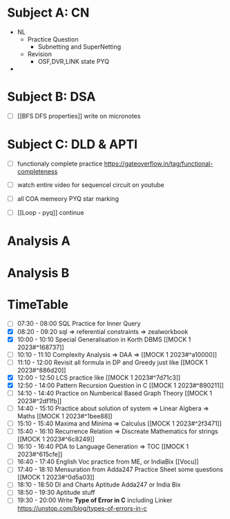 # Subject A: CN
- NL
	- Practice Question
		- Subnetting and SuperNetting
	- Revision
		- OSF,DVR,LINK state PYQ
- 
      
# Subject B: DSA
- [ ] [[BFS DFS properties]] write on micronotes


# Subject C: DLD & APTI
- [ ] functionaly complete practice https://gateoverflow.in/tag/functional-completeness
- [ ] watch entire video for sequencel circuit on youtube
- [ ] all COA memeory PYQ star marking
- [ ] [[Loop - pyq]] continue


# Analysis A

# Analysis B


# TimeTable 
- [ ] 07:30 - 08:00 SQL Practice for Inner Query
- [x] 08:20 - 09:20 sql => referential constraints => zealworkbook
- [x] 10:00 - 10:10 Special Generalisation in Korth DBMS [[MOCK 1 2023#^168737]]
- [ ] 10:10 - 11:10 Complexity Analysis => DAA => [[MOCK 1 2023#^a10000]]
- [ ] 11:10 - 12:00 Revisit all formula in DP and Greedy just like [[MOCK 1 2023#^886d20]]
- [x] 12:00 - 12:50 LCS practice like [[MOCK 1 2023#^7d71c3]]
- [x] 12:50 - 14:00 Pattern Recursion Question in C [[MOCK 1 2023#^890211]]
- [ ] 14:10 - 14:40 Practice on Numberical Based Graph Theory [[MOCK 1 2023#^2df1fb]]
- [ ] 14:40 - 15:10 Practice about solution of system => Linear Algbera => Maths [[MOCK 1 2023#^1bee88]]
- [ ] 15:10 - 15:40 Maxima and Minima => Calculus [[MOCK 1 2023#^2f3471]]
- [ ] 15:40 - 16:10 Recurrence Relation => Discreate Mathematics for strings [[MOCK 1 2023#^6c8249]]
- [ ] 16:10 - 16:40 PDA to Language Generation => TOC [[MOCK 1 2023#^615cfe]]
- [ ] 16:40 - 17:40 English Voc practice from ME, or IndiaBix [[Vocu]]
- [ ] 17:40 - 18:10 Mensuration from Adda247 Practice Sheet some questions [[MOCK 1 2023#^0d5a03]]
- [ ] 18:10 - 18:50 DI and Charts Aptitude Adda247 or India Bix
- [ ] 18:50 - 19:30 Aptitude stuff
- [ ] 19:30 - 20:00 Write **Type of Error in C** including Linker https://unstop.com/blog/types-of-errors-in-c
